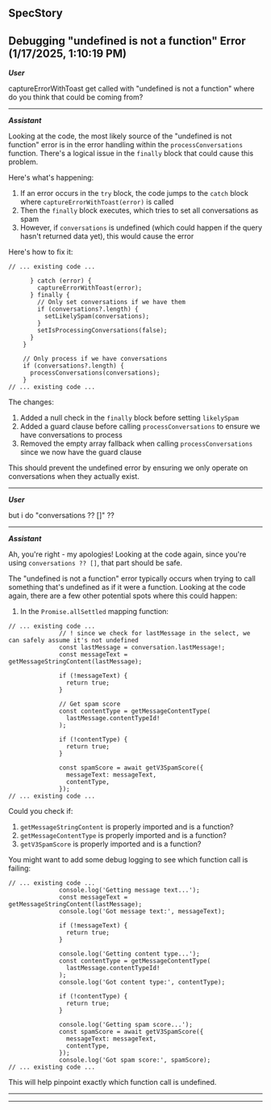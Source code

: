 ## SpecStory

## Debugging "undefined is not a function" Error (1/17/2025, 1:10:19 PM)

_**User**_

captureErrorWithToast get called with "undefined is not a function" where do you think that could be coming from?

---

_**Assistant**_

Looking at the code, the most likely source of the "undefined is not function" error is in the error handling within the `processConversations` function. There's a logical issue in the `finally` block that could cause this problem.

Here's what's happening:

1. If an error occurs in the `try` block, the code jumps to the `catch` block where `captureErrorWithToast(error)` is called
2. Then the `finally` block executes, which tries to set all conversations as spam
3. However, if `conversations` is undefined (which could happen if the query hasn't returned data yet), this would cause the error

Here's how to fix it:

```typescript:features/conversation-requests-list/use-conversation-requests-list-items.tsx
// ... existing code ...

      } catch (error) {
        captureErrorWithToast(error);
      } finally {
        // Only set conversations if we have them
        if (conversations?.length) {
          setLikelySpam(conversations);
        }
        setIsProcessingConversations(false);
      }
    }

    // Only process if we have conversations
    if (conversations?.length) {
      processConversations(conversations);
    }
// ... existing code ...
```

The changes:
1. Added a null check in the `finally` block before setting `likelySpam`
2. Added a guard clause before calling `processConversations` to ensure we have conversations to process
3. Removed the empty array fallback when calling `processConversations` since we now have the guard clause

This should prevent the undefined error by ensuring we only operate on conversations when they actually exist.

---

_**User**_

but i do "conversations ?? []" ??

---

_**Assistant**_

Ah, you're right - my apologies! Looking at the code again, since you're using `conversations ?? []`, that part should be safe. 

The "undefined is not a function" error typically occurs when trying to call something that's undefined as if it were a function. Looking at the code again, there are a few other potential spots where this could happen:

1. In the `Promise.allSettled` mapping function:
```typescript:features/conversation-requests-list/use-conversation-requests-list-items.tsx
// ... existing code ...
              // ! since we check for lastMessage in the select, we can safely assume it's not undefined
              const lastMessage = conversation.lastMessage!;
              const messageText = getMessageStringContent(lastMessage);

              if (!messageText) {
                return true;
              }

              // Get spam score
              const contentType = getMessageContentType(
                lastMessage.contentTypeId!
              );

              if (!contentType) {
                return true;
              }

              const spamScore = await getV3SpamScore({
                messageText: messageText,
                contentType,
              });
// ... existing code ...
```

Could you check if:
1. `getMessageStringContent` is properly imported and is a function?
2. `getMessageContentType` is properly imported and is a function?
3. `getV3SpamScore` is properly imported and is a function?

You might want to add some debug logging to see which function call is failing:

```typescript:features/conversation-requests-list/use-conversation-requests-list-items.tsx
// ... existing code ...
              console.log('Getting message text...');
              const messageText = getMessageStringContent(lastMessage);
              console.log('Got message text:', messageText);

              if (!messageText) {
                return true;
              }

              console.log('Getting content type...');
              const contentType = getMessageContentType(
                lastMessage.contentTypeId!
              );
              console.log('Got content type:', contentType);

              if (!contentType) {
                return true;
              }

              console.log('Getting spam score...');
              const spamScore = await getV3SpamScore({
                messageText: messageText,
                contentType,
              });
              console.log('Got spam score:', spamScore);
// ... existing code ...
```

This will help pinpoint exactly which function call is undefined.

---



---


